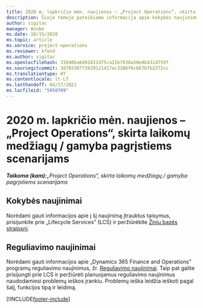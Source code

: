 ```yaml
---
title: 2020 m. lapkričio mėn. naujienos – „Project Operations“, skirta laikomų medžiagų / gamyba pagrįstiems scenarijams
description: Šioje temoje pateikiama informacija apie kokybės naujinimus, pasiekiamus 2020 m. lapkričio mėn. „Project Operations Lite”, skirta laikomų medžiagų / gamyba pagrįstiems scenarijams.
author: sigitac
manager: Annbe
ms.date: 10/15/2020
ms.topic: article
ms.service: project-operations
ms.reviewer: kfend
ms.author: sigitac
ms.openlocfilehash: 31640ba6d91831d75ca21b7938a50e4b431d759f
ms.sourcegitcommit: 3d78338773929121d17ec3386f6cb67bfb2272cc
ms.translationtype: HT
ms.contentlocale: lt-LT
ms.lasthandoff: 04/27/2021
ms.locfileid: "5950769"
---
```

# <a name="whats-new-november-2020---project-operations-for-stockedproduction-based-scenarios"></a>2020 m. lapkričio mėn. naujienos – „Project Operations“, skirta laikomų medžiagų / gamyba pagrįstiems scenarijams

_**Taikoma (kam):**„Project Operations“, skirta laikomų medžiagų / gamyba pagrįstiems scenarijams_

## <a name="quality-updates"></a>Kokybės naujinimai

Norėdami gauti informacijos apie į šį naujinimą įtrauktus taisymus, prisijunkite prie „Lifecycle Services” (LCS) ir peržiūrėkite [Žinių bazės straipsnį](https://fix.lcs.dynamics.com/Issue/Details?bugId=488609&amp;dbType=3&amp;qc=8251e8e1d5e2386de850599926c1adc3fec8e2ba25308036d22cdfe0a1c28fc7).

## <a name="regulatory-updates"></a>Reguliavimo naujinimai

Norėdami gauti informacijos apie „Dynamics 365 Finance and Operations” programų reguliavimo naujinimus, žr. [Reguliavimo naujinimai](/dynamics365/finance/localizations/regulatory-updates). Taip pat galite prisijungti prie LCS ir peržiūrėti planuojamus reguliavimo naujinimus naudodamiesi problemų ieškos įrankiu. Problemų ieška leidžia ieškoti pagal šalį, funkcijos tipą ir leidimą.


[!INCLUDE[footer-include](../../includes/footer-banner.md)]